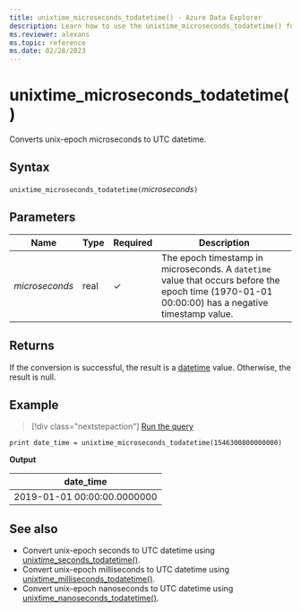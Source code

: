 ```yaml
---
title: unixtime_microseconds_todatetime() - Azure Data Explorer
description: Learn how to use the unixtime_microseconds_todatetime() function to convert unix-epoch microseconds to UTC datetime.
ms.reviewer: alexans
ms.topic: reference
ms.date: 02/28/2023
---
```

# unixtime_microseconds_todatetime()

Converts unix-epoch microseconds to UTC datetime.

## Syntax

`unixtime_microseconds_todatetime(`*microseconds*`)`

## Parameters

| Name | Type | Required | Description |
|--|--|--|--|
| *microseconds* | real | &check; | The epoch timestamp in microseconds. A `datetime` value that occurs before the epoch time (1970-01-01 00:00:00) has a negative timestamp value.|

## Returns

If the conversion is successful, the result is a [datetime](./scalar-data-types/datetime.md) value. Otherwise, the result is null.

## Example

> [!div class="nextstepaction"]
> <a href="https://dataexplorer.azure.com/clusters/help/databases/Samples?query=H4sIAAAAAAAAAysoyswrUUhJLEmNL8nMTVWwVSjNy6wAMeNzM5OL8otTk/PzUorjS/JBakDiGoamJmbGBgYWBlCgCQC7i8BNRAAAAA==" target="_blank">Run the query</a>

```kusto
print date_time = unixtime_microseconds_todatetime(1546300800000000)
```

**Output**

|date_time|
|---|
|2019-01-01 00:00:00.0000000|

## See also

* Convert unix-epoch seconds to UTC datetime using [unixtime_seconds_todatetime()](unixtime-seconds-todatetimefunction.md).
* Convert unix-epoch milliseconds to UTC datetime using [unixtime_milliseconds_todatetime()](unixtime-milliseconds-todatetimefunction.md).
* Convert unix-epoch nanoseconds to UTC datetime using [unixtime_nanoseconds_todatetime()](unixtime-nanoseconds-todatetimefunction.md).
